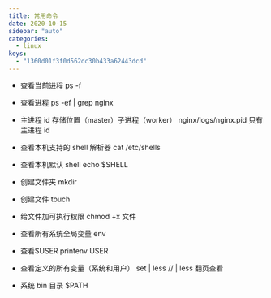 ```yaml
---
title: 常用命令
date: 2020-10-15
sidebar: "auto"
categories:
  - linux
keys:
  - "1360d01f3f0d562dc30b433a62443dcd"
---
```


- 查看当前进程
  ps -f
- 查看进程
  ps -ef | grep nginx

- 主进程 id 存储位置（master）子进程（worker）
  nginx/logs/nginx.pid 只有主进程 id

- 查看本机支持的 shell 解析器
  cat /etc/shells

- 查看本机默认 shell
  echo $SHELL

- 创建文件夹
  mkdir

- 创建文件
  touch

- 给文件加可执行权限
  chmod +x 文件

- 查看所有系统全局变量
  env

- 查看$USER
  printenv USER

- 查看定义的所有变量（系统和用户）
  set | less // | less 翻页查看

- 系统 bin 目录
  $PATH

